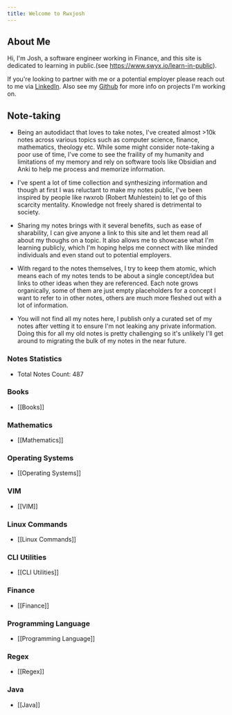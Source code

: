 ```yaml
---
title: Welcome to Rwxjosh
---
```


## About Me
Hi, I'm Josh, a software engineer working in Finance, and this site is dedicated to learning in public.(see https://www.swyx.io/learn-in-public).

If you're looking to partner with me or a potential employer please reach out to me via [LinkedIn](https://www.linkedin.com/in/joshpius41/).
Also see my [Github](https://github.com/josh-pius) for more info on projects I'm working on.


## Note-taking
- Being an autodidact that loves to take notes, I've created almost >10k notes across various topics such as computer science, finance, mathematics, theology etc. While some might consider note-taking a poor use of time, I've come to see the fraility of my humanity and limitations of my memory and rely on software tools like Obsidian and Anki to help me process and memorize information.

- I've spent a lot of time collection and synthesizing information and though at first I was reluctant to make my notes public, I've been inspired by people like rwxrob (Robert Muhlestein) to let go of this scarcity mentality. Knowledge not freely shared is detrimental to society.

- Sharing my notes brings with it several benefits, such as ease of sharability, I can give anyone a link to this site and let them read all about my thoughs on a topic.  It also allows me to showcase what I'm learning publicly, which I'm hoping helps me connect with like minded individuals and even stand out to potential employers.

- With regard to the notes themselves, I try to keep them atomic, which means each of my notes tends to be about a single concept/idea but links to other ideas when they are referenced.  Each note grows organically, some of them are just empty placeholders for a concept I want to refer to in other notes, others are much more fleshed out with a lot of information.

- You will not find all my notes here, I publish only a curated set of my notes after vetting it to ensure I'm not leaking any private information. 
Doing this for all my old notes is pretty challenging so it's unlikely I'll get around to migrating the bulk of my notes in the near future.


### Notes Statistics
- Total Notes Count: 487
### Books
- [[Books]]
### Mathematics
- [[Mathematics]]
### Operating Systems
- [[Operating Systems]]
### VIM
- [[VIM]]
### Linux Commands
- [[Linux Commands]]
### CLI Utilities
- [[CLI Utilities]]
### Finance
- [[Finance]]
### Programming Language
- [[Programming Language]]
### Regex
- [[Regex]]
### Java
- [[Java]]
